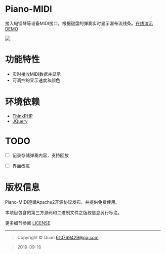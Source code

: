 Piano-MIDI
===

接入电钢琴等设备MIDI接口，根据键盘的弹奏实时显示瀑布流线条。[在线演示DEMO](https://piano.openadc.com/index.php/index/index/showView)

![](https://piano.openadc.com/static/images/show.gif)

功能特性
=======

- 实时接收MIDI数据并显示
- 可调控的显示速度和颜色

环境依赖
=======
- [ThinkPHP](https://github.com/top-think/think)
- [JQuery](https://github.com/jquery/jquery)

# TODO

- [ ] 记录存储弹奏内容，支持回放
- [ ] 界面改进


版权信息
=======
Piano-MIDI遵循Apache2开源协议发布，并提供免费使用。

本项目包含的第三方源码和二进制文件之版权信息另行标注。

更多细节参阅 [LICENSE](LICENSE)

***

> Copyright &copy; Quan 610769429@qq.com

> 2019-09-16
